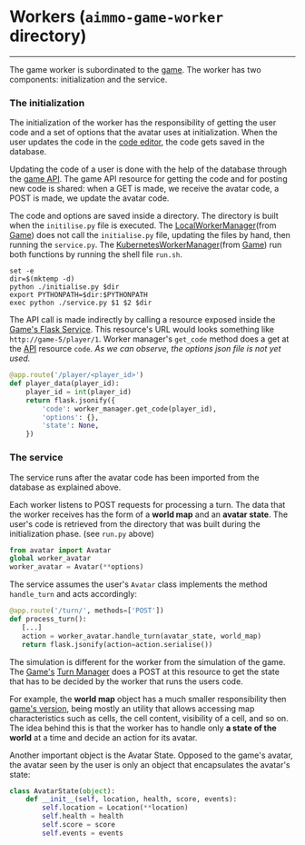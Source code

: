 # Workers (`aimmo-game-worker` directory)

---

The game worker is subordinated to the [game](game). The worker has two components: initialization and the service.

### The initialization 

The initialization of the worker has the responsibility of getting the user code and a set of options that the avatar uses at initialization. When the user updates the code in the [code editor](https://ace.c9.io/), the code gets saved in the database. 

Updating the code of a user is done with the help of the database through the [game API](game-api). The game API resource for getting the code and for posting new code is shared: when a GET is made, we receive the avatar code, a POST is made, we update the avatar code.

The code and options are saved inside a directory. The directory is built when the `initilise.py` file is executed. The [LocalWorkerManager](worker-manager)(from [Game](game)) does not call the `initialise.py` file, updating the files by hand, then running the `service.py`. The [KubernetesWorkerManager](worker-manger)(from [Game](game)) run both functions by running the shell file `run.sh`.

```shell
set -e
dir=$(mktemp -d)
python ./initialise.py $dir
export PYTHONPATH=$dir:$PYTHONPATH
exec python ./service.py $1 $2 $dir
```

The API call is made indirectly by calling a resource exposed inside the [Game's Flask Service](flask-microservice). This resource's URL would looks something like `http://game-5/player/1`. Worker manager's `get_code` method does a get at the [API](game-api) resource `code`. _As we can observe, the options json file is not yet used._

```python
@app.route('/player/<player_id>')
def player_data(player_id):
    player_id = int(player_id)
    return flask.jsonify({
        'code': worker_manager.get_code(player_id),
        'options': {},       
        'state': None,
    })
```



### The service 

The service runs after the avatar code has been imported from the database as explained above.

Each worker listens to POST requests for processing a turn. The data that the worker receives has the form of a **world map** and an **avatar state**. The user's code is retrieved from the directory that was built during the initialization phase. (see `run.py` above)

```python
from avatar import Avatar
global worker_avatar
worker_avatar = Avatar(**options)
```

The service assumes the user's `Avatar` class implements the method `handle_turn` and acts accordingly:

```python
@app.route('/turn/', methods=['POST'])
def process_turn():
   [...]
   action = worker_avatar.handle_turn(avatar_state, world_map)
   return flask.jsonify(action=action.serialise())
```

The simulation is different for the worker from the simulation of the game. The [Game's](game) [Turn Manager](turn-manager) does a POST at this resource to get the state that has to be decided by the worker that runs the users code. 

For example, the **world map** object has a much smaller responsibility then [game's version](world-map), being mostly an utility that allows accessing map characteristics such as cells, the cell content, visibility of a cell, and so on. The idea behind this is that the worker has to handle only **a state of the world** at a time and decide an action for its avatar. 

Another important object is the Avatar State. Opposed to the game's avatar, the avatar seen by the user is only an object that encapsulates the avatar's state:

```python 
class AvatarState(object):
    def __init__(self, location, health, score, events):
        self.location = Location(**location)
        self.health = health
        self.score = score
        self.events = events
```
